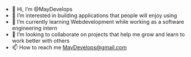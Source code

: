 - 👋 Hi, I’m @MayDevelops
- 👀 I’m interested in building applications that people will enjoy using
- 🌱 I’m currently learning Webdevelopment while working as a software engineering intern 
- 💞️ I’m looking to collaborate on projects that help me grow and learn to work better with others
- 📫 How to reach me MayDevelops@gmail.com

<!---
MayDevelops/MayDevelops is a ✨ special ✨ repository because its `README.md` (this file) appears on your GitHub profile.
You can click the Preview link to take a look at your changes.
--->
